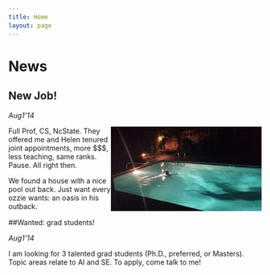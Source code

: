 ```yaml
---
title: Home
layout: page
---
```


 

# News

##  New Job!

_Aug1'14_

<img class=stand align=right width=300 src="img/pool.png">



Full Prof, CS, NcState. They offered me and Helen tenured joint appointments,  more $$$, less teaching, same ranks. Pause. All right then.  



We found a house with a nice pool out back. Just want every ozzie wants:  an oasis in his outback.<br clear=all>

##Wanted: grad students!

_Aug1'14_

I am looking for 3 talented grad students (Ph.D., preferred, or Masters). Topic areas relate to AI and SE. To apply,  come talk to me! 

